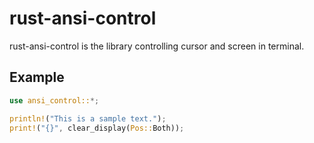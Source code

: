 # rust-ansi-control
rust-ansi-control is the library controlling cursor and screen in terminal.


## Example

```rust
use ansi_control::*;

println!("This is a sample text.");
print!("{}", clear_display(Pos::Both));

```
